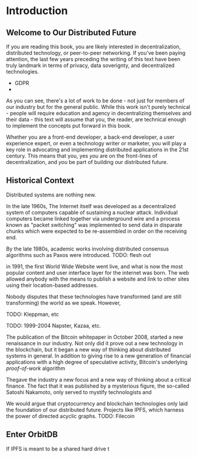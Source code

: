 # Introduction


## Welcome to Our Distributed Future

If you are reading this book, you are likely interested in decentralization, distributed technology, or peer-to-peer networking. If you've been paying attention, the last few years preceding the writing of this text have been truly landmark in terms of privacy, data soverignty, and decentralized technologies.

- GDPR
- 

As you can see, there's a lot of work to be done - not just for members of our industry but for the general public. While this work isn't purely technical - people will require education and agency in decentralizing themselves and their data - this text will assume that you, the reader, are technical enough to implement the concepts put forward in this book.

Whether you are a front-end developer, a back-end developer, a user experience expert, or even a technology writer or marketer, you will play a key role in advocating and implementing distributed applications in the 21st century. This means that you, yes _you_ are on the front-lines of decentralization, and _you_ be part of building our distributed future.

## Historical Context

Distributed systems are nothing new.

In the late 1960s, The Internet itself was developed as a decentralized system of computers capable of sustaining a nuclear attack. Individual computers became linked together via underground wire and a process known as "packet switching" was implemented to send data in disparate chunks which were expected to be re-assembled in order on the receiving end.

By the late 1980s, academic works involving distributed consensus algorithms such as Paxos were introduced. TODO: flesh out

in 1991, the first World Wide Website went live, and what is now the most popular content and user interface layer for the internet was born. The web allowed anybody with the means to publish a website and link to other sites using their location-based addresses.

Nobody disputes that these technologies have transformed (and are still transforming) the world as we speak. However, 

TODO: Kleppman, etc

TODO: 1999-2004 Napster, Kazaa, etc.

The publication of the Bitcoin whitepaper in October 2008, started a new renaissance in our industry. Not only did it prove out a new technology in the blockchain, but it began a new way of thinking about distributed systems in general. In addition to giving rise to a new generation of financial applications with a high degree of speculative activity, Bitcoin's underlying _proof-of-work_ algorithm 

Thegave the industry a new focus and a new way of thinking about a critical finance. The fact that it was published by a mysterious figure, the so-called Satoshi Nakamoto, only served to mystify technologists and 

We would argue that cryptocurrency and blockchain technologies only laid the foundation of our distributed future. Projects like IPFS, which harness the power of directed acyclic graphs. TODO: Filecoin

## Enter OrbitDB

If IPFS is meant to be a shared hard drive t
